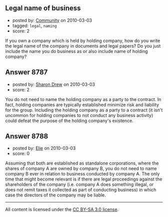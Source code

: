 ## Legal name of business

- posted by: [Community](https://stackexchange.com/users/-1/-1-community) on 2010-03-03
- tagged: `legal`, `naming`
- score: 2

If you own a company which is held by holding company, how do you write the legal name of the company in documents and legal papers? Do you just include the name you do business as or also include name of holding company?


## Answer 8787

- posted by: [Sharon Drew](https://stackexchange.com/users/-1/2747-sharon-drew) on 2010-03-03
- score: 2

You do not need to name the holding company as a party to the contract. In fact, holding companies are typically established minimize risk and liability for the group. Including the holding company as a party to a contract (it isn't uncommon for holding companies to not conduct any business activity) could defeat the purpose of the holding company's existence.


## Answer 8788

- posted by: [Elie](https://stackexchange.com/users/-1/1752-elie) on 2010-03-03
- score: 0

Assuming that both are established as standalone corporations, where the shares of company A are owned by company B, you do not need to name company B ever in relation to business conducted by company A. The only time that might become relevant is if there are legal proceedings against the shareholders of the company (i.e. company A does something illegal, or does not remit taxes it collected as part of conducting business) in which case the directors of the company may be liable.



---

All content is licensed under the [CC BY-SA 3.0 license](https://creativecommons.org/licenses/by-sa/3.0/).
